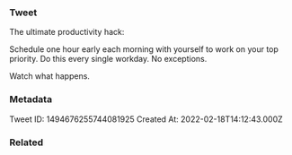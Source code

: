 ### Tweet
The ultimate productivity hack:

Schedule one hour early each morning with yourself to work on your top priority. Do this every single workday. No exceptions. 

Watch what happens.

### Metadata
Tweet ID: 1494676255744081925
Created At: 2022-02-18T14:12:43.000Z

### Related

